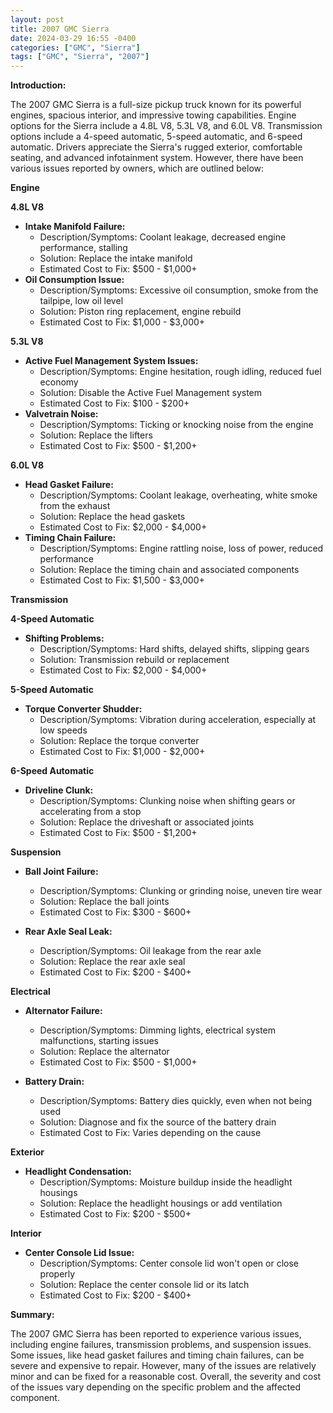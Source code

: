 ```yaml
---
layout: post
title: 2007 GMC Sierra
date: 2024-03-29 16:55 -0400
categories: ["GMC", "Sierra"]
tags: ["GMC", "Sierra", "2007"]
---
```

**Introduction:**

The 2007 GMC Sierra is a full-size pickup truck known for its powerful engines, spacious interior, and impressive towing capabilities. Engine options for the Sierra include a 4.8L V8, 5.3L V8, and 6.0L V8. Transmission options include a 4-speed automatic, 5-speed automatic, and 6-speed automatic. Drivers appreciate the Sierra's rugged exterior, comfortable seating, and advanced infotainment system. However, there have been various issues reported by owners, which are outlined below:

**Engine**

**4.8L V8**

* **Intake Manifold Failure:**
    * Description/Symptoms: Coolant leakage, decreased engine performance, stalling
    * Solution: Replace the intake manifold
    * Estimated Cost to Fix: $500 - $1,000+
* **Oil Consumption Issue:**
    * Description/Symptoms: Excessive oil consumption, smoke from the tailpipe, low oil level
    * Solution: Piston ring replacement, engine rebuild
    * Estimated Cost to Fix: $1,000 - $3,000+

**5.3L V8**

* **Active Fuel Management System Issues:**
    * Description/Symptoms: Engine hesitation, rough idling, reduced fuel economy
    * Solution: Disable the Active Fuel Management system
    * Estimated Cost to Fix: $100 - $200+
* **Valvetrain Noise:**
    * Description/Symptoms: Ticking or knocking noise from the engine
    * Solution: Replace the lifters
    * Estimated Cost to Fix: $500 - $1,200+

**6.0L V8**

* **Head Gasket Failure:**
    * Description/Symptoms: Coolant leakage, overheating, white smoke from the exhaust
    * Solution: Replace the head gaskets
    * Estimated Cost to Fix: $2,000 - $4,000+
* **Timing Chain Failure:**
    * Description/Symptoms: Engine rattling noise, loss of power, reduced performance
    * Solution: Replace the timing chain and associated components
    * Estimated Cost to Fix: $1,500 - $3,000+

**Transmission**

**4-Speed Automatic**

* **Shifting Problems:**
    * Description/Symptoms: Hard shifts, delayed shifts, slipping gears
    * Solution: Transmission rebuild or replacement
    * Estimated Cost to Fix: $2,000 - $4,000+

**5-Speed Automatic**

* **Torque Converter Shudder:**
    * Description/Symptoms: Vibration during acceleration, especially at low speeds
    * Solution: Replace the torque converter
    * Estimated Cost to Fix: $1,000 - $2,000+

**6-Speed Automatic**

* **Driveline Clunk:**
    * Description/Symptoms: Clunking noise when shifting gears or accelerating from a stop
    * Solution: Replace the driveshaft or associated joints
    * Estimated Cost to Fix: $500 - $1,200+

**Suspension**

* **Ball Joint Failure:**
    * Description/Symptoms: Clunking or grinding noise, uneven tire wear
    * Solution: Replace the ball joints
    * Estimated Cost to Fix: $300 - $600+

* **Rear Axle Seal Leak:**
    * Description/Symptoms: Oil leakage from the rear axle
    * Solution: Replace the rear axle seal
    * Estimated Cost to Fix: $200 - $400+

**Electrical**

* **Alternator Failure:**
    * Description/Symptoms: Dimming lights, electrical system malfunctions, starting issues
    * Solution: Replace the alternator
    * Estimated Cost to Fix: $500 - $1,000+

* **Battery Drain:**
    * Description/Symptoms: Battery dies quickly, even when not being used
    * Solution: Diagnose and fix the source of the battery drain
    * Estimated Cost to Fix: Varies depending on the cause

**Exterior**

* **Headlight Condensation:**
    * Description/Symptoms: Moisture buildup inside the headlight housings
    * Solution: Replace the headlight housings or add ventilation
    * Estimated Cost to Fix: $200 - $500+

**Interior**

* **Center Console Lid Issue:**
    * Description/Symptoms: Center console lid won't open or close properly
    * Solution: Replace the center console lid or its latch
    * Estimated Cost to Fix: $200 - $400+

**Summary:**

The 2007 GMC Sierra has been reported to experience various issues, including engine failures, transmission problems, and suspension issues. Some issues, like head gasket failures and timing chain failures, can be severe and expensive to repair. However, many of the issues are relatively minor and can be fixed for a reasonable cost. Overall, the severity and cost of the issues vary depending on the specific problem and the affected component.
